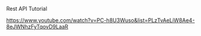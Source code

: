 Rest API Tutorial

https://www.youtube.com/watch?v=PC-h8U3Wuso&list=PLzTvAeLiW8Ae4-8eJWNhzFyTqovD9LaaR

